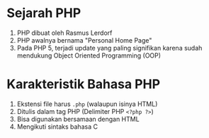 Sejarah PHP
================

1. PHP dibuat oleh Rasmus Lerdorf
2. PHP awalnya bernama "Personal Home Page"
3. Pada PHP 5, terjadi update yang paling signifikan karena sudah
   mendukung Object Oriented Programming (OOP)


Karakteristik Bahasa PHP
========================

1. Ekstensi file harus `.php` (walaupun isinya HTML)
2. Ditulis dalam tag PHP (Delimiter PHP `<?php ?>`)
3. Bisa digunakan bersamaan dengan HTML
4. Mengikuti sintaks bahasa C
